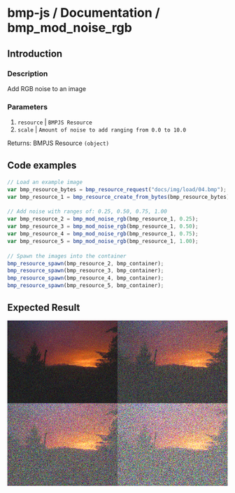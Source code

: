 # bmp-js / Documentation / bmp_mod_noise_rgb
## Introduction

### Description

Add RGB noise to an image

### Parameters

1. `resource` | `BMPJS Resource`
2. `scale` | `Amount of noise to add ranging from 0.0 to 10.0`

Returns: BMPJS Resource `(object)`

## Code examples

```js
// Load an example image
var bmp_resource_bytes = bmp_resource_request("docs/img/load/04.bmp");
var bmp_resource_1 = bmp_resource_create_from_bytes(bmp_resource_bytes);

// Add noise with ranges of: 0.25, 0.50, 0.75, 1.00
var bmp_resource_2 = bmp_mod_noise_rgb(bmp_resource_1, 0.25);
var bmp_resource_3 = bmp_mod_noise_rgb(bmp_resource_1, 0.50);
var bmp_resource_4 = bmp_mod_noise_rgb(bmp_resource_1, 0.75);
var bmp_resource_5 = bmp_mod_noise_rgb(bmp_resource_1, 1.00);

// Spawn the images into the container
bmp_resource_spawn(bmp_resource_2, bmp_container);
bmp_resource_spawn(bmp_resource_3, bmp_container);
bmp_resource_spawn(bmp_resource_4, bmp_container);
bmp_resource_spawn(bmp_resource_5, bmp_container);
```

## Expected Result

![expected-result](./img/018.png)
